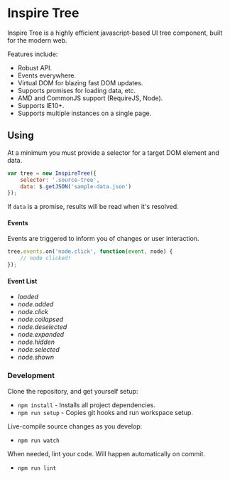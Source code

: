 # Inspire Tree

Inspire Tree is a highly efficient javascript-based UI tree component, built for the modern web.

Features include:

- Robust API.
- Events everywhere.
- Virtual DOM for blazing fast DOM updates.
- Supports promises for loading data, etc.
- AMD and CommonJS support (RequireJS, Node).
- Supports IE10+.
- Supports multiple instances on a single page.

## Using

At a minimum you must provide a selector for a target DOM element and data.

```js
var tree = new InspireTree({
    selector: '.source-tree',
    data: $.getJSON('sample-data.json')
});
```

If `data` is a promise, results will be read when it's resolved.

#### Events

Events are triggered to inform you of changes or user interaction.

```js
tree.events.on('node.click', function(event, node) {
    // node clicked!
});
```

#### Event List

- *loaded*
- *node.added*
- *node.click*
- *node.collapsed*
- *node.deselected*
- *node.expanded*
- *node.hidden*
- *node.selected*
- *node.shown*

### Development

Clone the repository, and get yourself setup:

- `npm install` - Installs all project dependencies.
- `npm run setup` - Copies git hooks and run workspace setup.

Live-compile source changes as you develop:

- `npm run watch`

When needed, lint your code. Will happen automatically on commit.

- `npm run lint`
